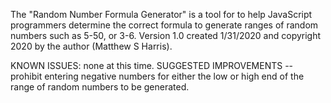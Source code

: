 The "Random Number Formula Generator" is a tool for to help JavaScript programmers determine the correct formula to generate ranges of random numbers such as 5-50, or 3-6.
Version 1.0 created 1/31/2020 and copyright 2020 by the author (Matthew S Harris).

KNOWN ISSUES: none at this time.
SUGGESTED IMPROVEMENTS -- prohibit entering negative numbers for either the low or high end of the range of random numbers to be generated.